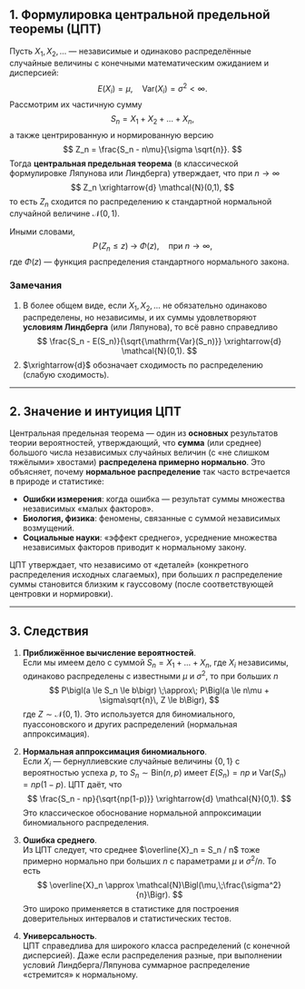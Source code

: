 ## 1. Формулировка центральной предельной теоремы (ЦПТ)

Пусть $X_1, X_2, \dots$ — независимые и одинаково распределённые случайные величины с конечными математическим ожиданием и дисперсией:
$$
E(X_i) = \mu, 
\quad 
\mathrm{Var}(X_i) = \sigma^2 < \infty.
$$
Рассмотрим их частичную сумму
$$
S_n = X_1 + X_2 + \dots + X_n,
$$
а также центрированную и нормированную версию
$$
Z_n = \frac{S_n - n\mu}{\sigma \sqrt{n}}.
$$
Тогда **центральная предельная теорема** (в классической формулировке Ляпунова или Линдберга) утверждает, что при $n \to \infty$
$$
Z_n \xrightarrow{d} \mathcal{N}(0,1),
$$
то есть $Z_n$ сходится по распределению к стандартной нормальной случайной величине $\mathcal{N}(0,1)$.

Иными словами,
$$
P\!\bigl(Z_n \le z\bigr)
\;\longrightarrow\;
\Phi(z),
\quad \text{при }n \to \infty,
$$
где $\Phi(z)$ — функция распределения стандартного нормального закона.

### Замечания
1. В более общем виде, если $X_1, X_2, \dots$ не обязательно одинаково распределены, но независимы, и их суммы удовлетворяют **условиям Линдберга** (или Ляпунова), то всё равно справедливо
$$
\frac{S_n - E(S_n)}{\sqrt{\mathrm{Var}(S_n)}}
\xrightarrow{d}
\mathcal{N}(0,1).
$$
2. $\xrightarrow{d}$ обозначает сходимость по распределению (слабую сходимость).

---

## 2. Значение и интуиция ЦПТ

Центральная предельная теорема — один из **основных** результатов теории вероятностей, утверждающий, что **сумма** (или среднее) большого числа независимых случайных величин (с «не слишком тяжёлыми» хвостами) **распределена примерно нормально**. Это объясняет, почему **нормальное распределение** так часто встречается в природе и статистике:

- **Ошибки измерения**: когда ошибка — результат суммы множества независимых «малых факторов».
- **Биология, физика**: феномены, связанные с суммой независимых возмущений.
- **Социальные науки**: «эффект среднего», усреднение множества независимых факторов приводит к нормальному закону.

ЦПТ утверждает, что независимо от «деталей» (конкретного распределения исходных слагаемых), при больших $n$ распределение суммы становится близким к гауссовому (после соответствующей центровки и нормировки).

---

## 3. Следствия

1. **Приближённое вычисление вероятностей**.  
   Если мы имеем дело с суммой $S_n = X_1 + \dots + X_n$, где $X_i$ независимы, одинаково распределены с известными $\mu$ и $\sigma^2$, то при больших $n$
   $$
   P\bigl(a \le S_n \le b\bigr)
   \;\approx\;
   P\Bigl(a \le n\mu + \sigma\sqrt{n}\, Z \le b\Bigr),
   $$
   где $Z \sim \mathcal{N}(0,1)$. Это используется для биномиального, пуассоновского и других распределений (нормальная аппроксимация).

2. **Нормальная аппроксимация биномиального**.  
   Если $X_i$ — бернуллиевские случайные величины $\{0,1\}$ с вероятностью успеха $p$, то $S_n \sim \mathrm{Bin}(n,p)$ имеет $E(S_n) = np$ и $\mathrm{Var}(S_n) = np(1-p)$. ЦПТ даёт, что
   $$
   \frac{S_n - np}{\sqrt{np(1-p)}} 
   \xrightarrow{d} 
   \mathcal{N}(0,1).
   $$
   Это классическое обоснование нормальной аппроксимации биномиального распределения.

3. **Ошибка среднего**.  
   Из ЦПТ следует, что среднее $\overline{X}_n = S_n / n$ тоже примерно нормально при больших $n$ с параметрами $\mu$ и $\sigma^2/n$. То есть
   $$
   \overline{X}_n \approx \mathcal{N}\Bigl(\mu,\;\frac{\sigma^2}{n}\Bigr).
   $$
   Это широко применяется в статистике для построения доверительных интервалов и статистических тестов.

4. **Универсальность**.  
   ЦПТ справедлива для широкого класса распределений (с конечной дисперсией). Даже если распределения разные, при выполнении условий Линдберга/Ляпунова суммарное распределение «стремится» к нормальному.
